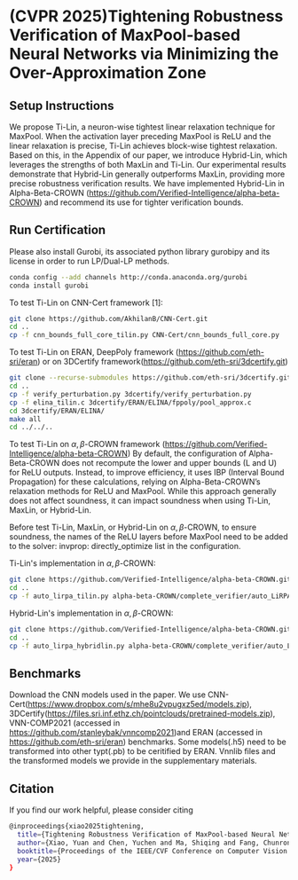 
# (CVPR 2025)Tightening Robustness Verification of MaxPool-based Neural Networks via Minimizing the Over-Approximation Zone
## Setup Instructions

We propose Ti-Lin, a neuron-wise tightest linear relaxation technique for MaxPool. When the activation layer preceding MaxPool is ReLU and the linear relaxation is precise, Ti-Lin achieves block-wise tightest relaxation. Based on this, in the Appendix of our paper, we introduce Hybrid-Lin, which leverages the strengths of both MaxLin and Ti-Lin. Our experimental results demonstrate that Hybrid-Lin generally outperforms MaxLin, providing more precise robustness verification results. We have implemented Hybrid-Lin in Alpha-Beta-CROWN (https://github.com/Verified-Intelligence/alpha-beta-CROWN) and recommend its use for tighter verification bounds.

## Run Certification

Please also install Gurobi, its associated python library gurobipy and its license in order to run LP/Dual-LP methods.
```bash
conda config --add channels http://conda.anaconda.org/gurobi
conda install gurobi
```

To test Ti-Lin on CNN-Cert framework [1]:
```bash
git clone https://github.com/AkhilanB/CNN-Cert.git
cd ..
cp -f cnn_bounds_full_core_tilin.py CNN-Cert/cnn_bounds_full_core.py
```

To test Ti-Lin on ERAN, DeepPoly framework (https://github.com/eth-sri/eran) or on 3DCertify framework(https://github.com/eth-sri/3dcertify.git)
```bash
git clone --recurse-submodules https://github.com/eth-sri/3dcertify.git
cd ..
cp -f verify_perturbation.py 3dcertify/verify_perturbation.py 
cp -f elina_tilin.c 3dcertify/ERAN/ELINA/fppoly/pool_approx.c
cd 3dcertify/ERAN/ELINA/
make all
cd ../../..
```



To test Ti-Lin on $\alpha,\beta$-CROWN framework (https://github.com/Verified-Intelligence/alpha-beta-CROWN)
By default, the configuration of Alpha-Beta-CROWN does not recompute the lower and upper bounds (L and U) for ReLU outputs. Instead, to improve efficiency, it uses IBP (Interval Bound Propagation) for these calculations, relying on Alpha-Beta-CROWN’s relaxation methods for ReLU and MaxPool. While this approach generally does not affect soundness, it can impact soundness when using Ti-Lin, MaxLin, or Hybrid-Lin.

Before test Ti-Lin, MaxLin, or Hybrid-Lin on $\alpha,\beta$-CROWN, to ensure soundness, the names of the ReLU layers before MaxPool need to be added to the solver: invprop: directly_optimize list in the configuration.

Ti-Lin's implementation in $\alpha,\beta$-CROWN:
```bash
git clone https://github.com/Verified-Intelligence/alpha-beta-CROWN.git
cd ..
cp -f auto_lirpa_tilin.py alpha-beta-CROWN/complete_verifier/auto_LiRPA/operators/pooling.py
```


Hybrid-Lin's implementation in $\alpha,\beta$-CROWN:
```bash
git clone https://github.com/Verified-Intelligence/alpha-beta-CROWN.git
cd ..
cp -f auto_lirpa_hybridlin.py alpha-beta-CROWN/complete_verifier/auto_LiRPA/operators/pooling.py
```

## Benchmarks
Download the CNN models used in the paper. We use CNN-Cert(https://www.dropbox.com/s/mhe8u2vpugxz5ed/models.zip), 3DCertify(https://files.sri.inf.ethz.ch/pointclouds/pretrained-models.zip), VNN-COMP2021 (accessed in https://github.com/stanleybak/vnncomp2021)and ERAN (accessed in https://github.com/eth-sri/eran) benchmarks.
Some models(.h5) need to be transformed into other typt(.pb) to be ceritified by ERAN.  Vnnlib files and the transformed models we provide in the supplementary materials.




## Citation
If you find our work helpful, please consider citing 

```bash
@inproceedings{xiao2025tightening,
  title={Tightening Robustness Verification of MaxPool-based Neural Networks via Minimizing the Over-Approximation Zone},
  author={Xiao, Yuan and Chen, Yuchen and Ma, Shiqing and Fang, Chunrong and Bai, Tongtong and Gu, Mingzheng and Cheng, Yuxin and Chen, Yanwei and Chen, Zhenyu},
  booktitle={Proceedings of the IEEE/CVF Conference on Computer Vision and Pattern Recognition},
  year={2025}
}
```

